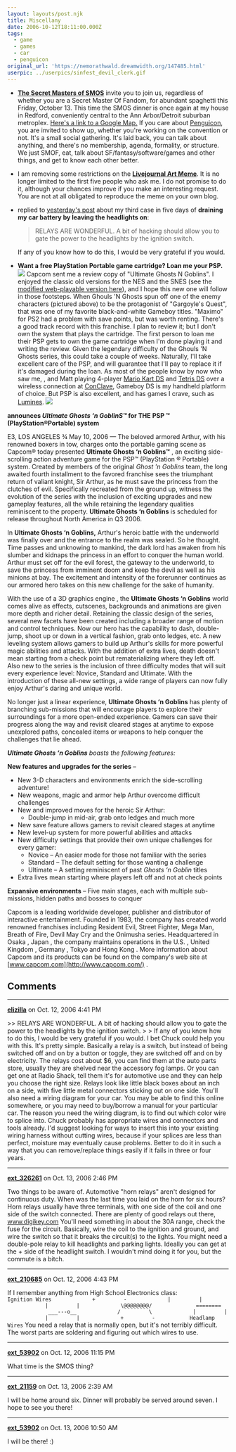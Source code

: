 ```yaml
---
layout: layouts/post.njk
title: Miscellany
date: 2006-10-12T18:11:00.000Z
tags:
  - game
  - games
  - car
  - penguicon
original_url: 'https://nemorathwald.dreamwidth.org/147485.html'
userpic: ../userpics/sinfest_devil_clerk.gif
---
```

*   **[The Secret Masters of SMOS](http://matt-arnold.livejournal.com/149473.html)** invite you to join us, regardless of whether you are a Secret Master Of Fandom, for abundant spaghetti this Friday, October 13. This time the SMOS dinner is once again at my house in Redford, conveniently central to the Ann Arbor/Detroit suburban metroplex. [Here's a link to a Google Map.](http://maps.google.com/maps?f=q&hl=en&q=15955+Negaunee,+Redford+MI+48239&ie=UTF8&z=13&ll=42.404826,-83.311214&spn=0.086447,0.21698&om=1&iwloc=A) If you care about [Penguicon](http://www.penguicon.org/), you are invited to show up, whether you're working on the convention or not. It's a small social gathering. It's laid back, you can talk about anything, and there's no membership, agenda, formality, or structure. We just SMOF, eat, talk about SF/fantasy/software/games and other things, and get to know each other better.
*   I am removing some restrictions on the **[Livejournal Art Meme](http://matt-arnold.livejournal.com/154003.html)**. It is no longer limited to the first five people who ask me. I do not promise to do it, although your chances improve if you make an interesting request. You are not at all obligated to reproduce the meme on your own blog.
*   replied to [yesterday's post](http://matt-arnold.livejournal.com/154127.html) about my third case in five days of **draining my car battery by leaving the headlights on**:
    
    > RELAYS ARE WONDERFUL. A bit of hacking should allow you to gate the power to the headlights by the ignition switch.
    
    If any of you know how to do this, I would be very grateful if you would.
*   **Want a free PlayStation Portable game cartridge? Loan me your PSP.** ![](http://assets.m80im.com/webmasters/UGG/L/Ultimate-GnG-screen-(10).jpg) Capcom sent me a review copy of "Ultimate Ghosts N Goblins". I enjoyed the classic old versions for the NES and the SNES (see the [modified web-playable version here](http://matt-arnold.livejournal.com/120317.html)), and I hope this new one will follow in those footsteps. When Ghouls 'N Ghosts spun off one of the enemy characters (pictured above) to be the protagonist of "Gargoyle's Quest", that was one of my favorite black-and-white Gameboy titles. "Maximo" for PS2 had a problem with save points, but was worth renting. There's a good track record with this franchise. I plan to review it; but I don't own the system that plays the cartridge. The first person to loan me their PSP gets to own the game cartridge when I'm done playing it and writing the review. Given the legendary difficulty of the Ghouls 'N Ghosts series, this could take a couple of weeks. Naturally, I'll take excellent care of the PSP, and will guarantee that I'll pay to replace it if it's damaged during the loan. As most of the people know by now who saw me, , and Matt playing 4-player [Mario Kart DS](http://en.wikipedia.org/wiki/Mario_Kart_DS) and [Tetris DS](http://en.wikipedia.org/wiki/Tetris_ds) over a wireless connection at [ConClave](http://www.conclavesf.org/), Gameboy DS is my handheld platform of choice. But PSP is also excellent, and has games I crave, such as [Lumines](http://en.wikipedia.org/wiki/Lumines).
[![](http://assets.m80im.com/webmasters/UGG/ugg_160x600.jpg)](http://ultimateghostsngoblins.4thefan.net/?L3017)

**announces _Ultimate Ghosts ‘n GoblinS™_ for THE** **PSP ™ (PlayStation®Portable) system** 

E3, LOS ANGELES ¾ May 10, 2006 — The beloved armored Arthur, with his renowned boxers in tow, charges onto the portable gaming scene as Capcom® today presented **Ultimate Ghosts ‘n Goblins™** , an exciting side-scrolling action adventure game for the PSP™ (PlayStation ® Portable) system. Created by members of the original _Ghost 'n Goblins_ team, the long awaited fourth installment to the favored franchise sees the triumphant return of valiant knight, Sir Arthur, as he must save the princess from the clutches of evil. Specifically recreated from the ground up, witness the evolution of the series with the inclusion of exciting upgrades and new gameplay features, all the while retaining the legendary qualities reminiscent to the property. **Ultimate Ghosts ‘n Goblins** is scheduled for release throughout North America in Q3 2006.

In **Ultimate Ghosts ‘n Goblins,** Arthur's heroic battle with the underworld was finally over and the entrance to the realm was sealed. So he thought. Time passes and unknowing to mankind, the dark lord has awaken from his slumber and kidnaps the princess in an effort to conquer the human world. Arthur must set off for the evil forest, the gateway to the underworld, to save the princess from imminent doom and keep the devil as well as his minions at bay. The excitement and intensity of the forerunner continues as our armored hero takes on this new challenge for the sake of humanity.

With the use of a 3D graphics engine , the **Ultimate Ghosts ‘n Goblins** world comes alive as effects, cutscenes, backgrounds and animations are given more depth and richer detail. Retaining the classic design of the series, several new facets have been created including a broader range of motion and control techniques. Now our hero has the capability to dash, double-jump, shoot up or down in a vertical fashion, grab onto ledges, etc. A new leveling system allows gamers to build up Arthur's skills for more powerful magic abilities and attacks. With the addition of extra lives, death doesn't mean starting from a check point but rematerializing where they left off. Also new to the series is the inclusion of three difficulty modes that will suit every experience level: Novice, Standard and Ultimate. With the introduction of these all-new settings, a wide range of players can now fully enjoy Arthur's daring and unique world.

No longer just a linear experience, **Ultimate Ghosts ‘n Goblins** has plenty of branching sub-missions that will encourage players to explore their surroundings for a more open-ended experience. Gamers can save their progress along the way and revisit cleared stages at anytime to expose unexplored paths, concealed items or weapons to help conquer the challenges that lie ahead.

**_Ultimate Ghosts ‘n Goblins_** _boasts the following features:_

**New features and upgrades for the series** –

*   New 3-D characters and environments enrich the side-scrolling adventure!
*   New weapons, magic and armor help Arthur overcome difficult challenges
*   New and improved moves for the heroic Sir Arthur:
    *   Double-jump in mid-air, grab onto ledges and much more
*   New save feature allows gamers to revisit cleared stages at anytime
*   New level-up system for more powerful abilities and attacks
*   New difficulty settings that provide their own unique challenges for every gamer:
    *   Novice – An easier mode for those not familiar with the series
    *   Standard – The default setting for those wanting a challenge
    *   Ultimate – A setting reminiscent of past _Ghosts ‘n Goblin_ titles
*   Extra lives mean starting where players left off and not at check points

**Expansive environments** – Five main stages, each with multiple sub-missions, hidden paths and bosses to conquer

Capcom is a leading worldwide developer, publisher and distributor of interactive entertainment. Founded in 1983, the company has created world renowned franchises including Resident Evil, Street Fighter, Mega Man, Breath of Fire, Devil May Cry and the Onimusha series. Headquartered in Osaka , Japan , the company maintains operations in the U.S. , United Kingdom , Germany , Tokyo and Hong Kong . More information about Capcom and its products can be found on the company's web site at [www.capcom.com](http://www.capcom.com/) .

## Comments

---

**[elizilla](https://www.dreamwidth.org/users/elizilla)** on Oct. 12, 2006 4:41 PM

\>> RELAYS ARE WONDERFUL. A bit of hacking should allow you to gate the power to the headlights by the ignition switch. > > If any of you know how to do this, I would be very grateful if you would. I bet Chuck could help you with this. It's pretty simple. Basically a relay is a switch, but instead of being switched off and on by a button or toggle, they are switched off and on by electricity. The relays cost about $6, you can find them at the auto parts store, usually they are shelved near the accessory fog lamps. Or you can get one at Radio Shack, tell them it's for automotive use and they can help you choose the right size. Relays look like little black boxes about an inch on a side, with five little metal connectors sticking out on one side. You'll also need a wiring diagram for your car. You may be able to find this online somewhere, or you may need to buy/borrow a manual for your particular car. The reason you need the wiring diagram, is to find out which color wire to splice into. Chuck probably has appropriate wires and connectors and tools already. I'd suggest looking for ways to insert this into your existing wiring harness without cutting wires, because if your splices are less than perfect, moisture may eventually cause problems. Better to do it in such a way that you can remove/replace things easily if it fails in three or four years.

---

**[ext_326261](https://www.dreamwidth.org/users/ext_326261)** on Oct. 13, 2006 2:46 PM

Two things to be aware of. Automotive "horn relays" aren't designed for continuous duty. When was the last time you laid on the horn for six hours? Horn relays usually have three terminals, with one side of the coil and one side of the switch connected. There are plenty of good relays out there, www.digikey.com You'll need something in about the 30A range, check the fuse for the circuit. Basically, wire the coil to the ignition and ground, and wire the switch so that it breaks the circuit(s) to the lights. You might need a double-pole relay to kill headlights and parking lights. Ideally you can get at the + side of the headlight switch. I wouldn't mind doing it for you, but the commute is a bitch.

---

**[ext_210685](https://www.dreamwidth.org/users/ext_210685)** on Oct. 12, 2006 4:43 PM

If I remember anything from High School Electronics class:                        `Ignition Wires             +         -             |         |             |         |             \@@@@@@@@/              ========              ___---o__             /         \             |         |             |         |             +         -           Headlamp Wires` You need a relay that is normally open, but it's not terribly difficult. The worst parts are soldering and figuring out which wires to use.

---

**[ext_53902](https://www.dreamwidth.org/users/ext_53902)** on Oct. 12, 2006 11:15 PM

What time is the SMOS thing?

---

**[ext_21159](https://www.dreamwidth.org/users/ext_21159)** on Oct. 13, 2006 2:39 AM

I will be home around six. Dinner will probably be served around seven. I hope to see you there!

---

**[ext_53902](https://www.dreamwidth.org/users/ext_53902)** on Oct. 13, 2006 10:50 AM

I will be there! :)
